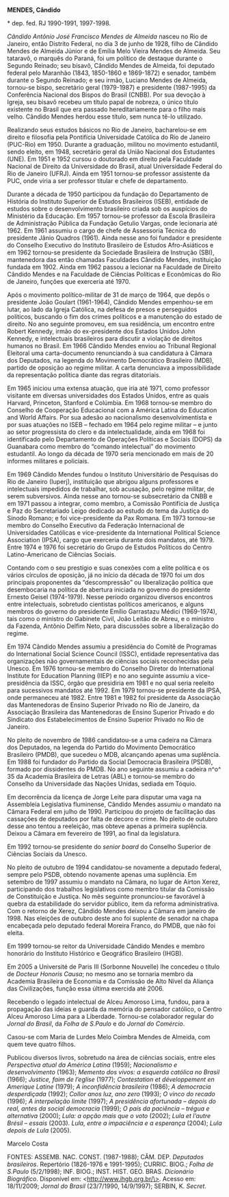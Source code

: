 **MENDES, Cândido**

\* dep. fed. RJ 1990-1991, 1997-1998.

*Cândido Antônio José Francisco Mendes de Almeida* nasceu no Rio de
Janeiro, então Distrito Federal, no dia 3 de junho de 1928, filho de
Cândido Mendes de Almeida Júnior e de Emília Melo Vieira Mendes de
Almeida. Seu tataravô, o marquês do Paraná, foi um político de destaque
durante o Segundo Reinado; seu bisavô, Cândido Mendes de Almeida, foi
deputado federal pelo Maranhão (1843, 1850-1860 e 1869-1872) e senador,
também durante o Segundo Reinado; e seu irmão, Luciano Mendes de
Almeida, tornou-se bispo, secretário geral (1979-1987) e presidente
(1987-1995) da Conferência Nacional dos Bispos do Brasil (CNBB). Por sua
devoção à Igreja, seu bisavô recebeu um título papal de nobreza, o único
título existente no Brasil que era passado hereditariamente para o filho
mais velho. Cândido Mendes herdou esse título, sem nunca tê-lo
utilizado.

Realizando seus estudos básicos no Rio de Janeiro, bacharelou-se em
direito e filosofia pela Pontifícia Universidade Católica do Rio de
Janeiro (PUC-Rio) em 1950. Durante a graduação, militou no movimento
estudantil, sendo eleito, em 1948, secretário geral da União Nacional
dos Estudantes (UNE). Em 1951 e 1952 cursou o doutorado em direito pela
Faculdade Nacional de Direito da Universidade do Brasil, atual
Universidade Federal do Rio de Janeiro (UFRJ). Ainda em 1951 tornou-se
professor assistente da PUC, onde viria a ser professor titular e chefe
de departamento.

Durante a década de 1950 participou da fundação do Departamento de
História do Instituto Superior de Estudos Brasileiros (ISEB), entidade
de estudos sobre o desenvolvimento brasileiro criada sob os auspícios do
Ministério da Educação. Em 1957 tornou-se professor da Escola Brasileira
de Administração Pública da Fundação Getulio Vargas, onde lecionaria até
1962. Em 1961 assumiu o cargo de chefe de Assessoria Técnica do
presidente Jânio Quadros (1961). Ainda nesse ano foi fundador e
presidente do Conselho Executivo do Instituto Brasileiro de Estudos
Afro-Asiáticos e em 1962 tornou-se presidente da Sociedade Brasileira de
Instrução (SBI), mantenedora das então chamadas Faculdades Cândido
Mendes, instituição fundada em 1902. Ainda em 1962 passou a lecionar na
Faculdade de Direito Cândido Mendes e na Faculdade de Ciências Políticas
e Econômicas do Rio de Janeiro, funções que exerceria até 1970.

Após o movimento político-militar de 31 de março de 1964, que depôs o
presidente João Goulart (1961-1964), Cândido Mendes empenhou-se em
lutar, ao lado da Igreja Católica, na defesa de presos e perseguidos
políticos, buscando o fim dos crimes políticos e a manutenção do estado
de direito. No ano seguinte promoveu, em sua residência, um encontro
entre Robert Kennedy, irmão do ex-presidente dos Estados Unidos John
Kennedy, e intelectuais brasileiros para discutir a violação de direitos
humanos no Brasil. Em 1966 Cândido Mendes enviou ao Tribunal Regional
Eleitoral uma carta-documento renunciando à sua candidatura à Câmara dos
Deputados, na legenda do Movimento Democrático Brasileiro (MDB), partido
de oposição ao regime militar. A carta denunciava a impossibilidade da
representação política diante das regras ditatoriais.

Em 1965 iniciou uma extensa atuação, que iria até 1971, como professor
visitante em diversas universidades dos Estados Unidos, entre as quais
Harvard, Princeton, Stanford e Colúmbia. Em 1968 tornou-se membro do
Conselho de Cooperação Educacional com a América Latina do Education and
World Affairs. Por sua adesão ao nacionalismo desenvolvimentista e por
suas atuações no ISEB – fechado em 1964 pelo regime militar – e junto ao
setor progressista do clero e da intelectualidade, ainda em 1968 foi
identificado pelo Departamento de Operações Políticas e Sociais (DOPS)
da Guanabara como membro do “comando intelectual” do movimento
estudantil. Ao longo da década de 1970 seria mencionado em mais de 20
informes militares e policiais.

Em 1969 Cândido Mendes fundou o Instituto Universitário de Pesquisas do
Rio de Janeiro (Iuperj), instituição que abrigou alguns professores e
intelectuais impedidos de trabalhar, sob acusação, pelo regime militar,
de serem subversivos. Ainda nesse ano tornou-se subsecretário da CNBB e
em 1971 passou a integrar, como membro, a Comissão Pontifícia de Justiça
e Paz do Secretariado Leigo dedicado ao estudo do tema da Justiça do
Sínodo Romano; e foi vice-presidente da Pax Romana. Em 1973 tornou-se
membro do Conselho Executivo da Federação Internacional de Universidades
Católicas e vice-presidente da International Political Science
Association (IPSA), cargo que exerceria durante dois mandatos, até 1979.
Entre 1974 e 1976 foi secretário do Grupo de Estudos Políticos do Centro
Latino-Americano de Ciências Sociais.

Contando com o seu prestígio e suas conexões com a elite política e os
vários círculos de oposição, já no início da década de 1970 foi um dos
principais proponentes da “descompressão” ou liberalização política que
desembocaria na política de abertura iniciada no governo do presidente
Ernesto Geisel (1974-1979). Nesse período organizou diversos encontros
entre intelectuais, sobretudo cientistas políticos americanos, e alguns
membros do governo do presidente Emílio Garrastazu Médici (1969-1974),
tais como o ministro do Gabinete Civil, João Leitão de Abreu, e o
ministro da Fazenda, Antônio Delfim Neto, para discussões sobre a
liberalização do regime.

Em 1974 Cândido Mendes assumiu a presidência do Comitê de Programas do
International Social Science Council (ISSC), entidade representativa das
organizações não governamentais de ciências sociais reconhecidas pela
Unesco. Em 1976 tornou-se membro do Conselho Diretor do International
Institute for Education Planning (IIEP) e no ano seguinte assumiu a
vice-presidência da ISSC, órgão que presidiria em 1981 e no qual seria
reeleito para sucessivos mandatos até 1992. Em 1979 tornou-se presidente
da IPSA, onde permaneceu até 1982. Entre 1981 e 1982 foi presidente da
Associação das Mantenedoras de Ensino Superior Privado no Rio de
Janeiro, da Associação Brasileira das Mantenedoras de Ensino Superior
Privado e do Sindicato dos Estabelecimentos de Ensino Superior Privado
no Rio de Janeiro.

No pleito de novembro de 1986 candidatou-se a uma cadeira na Câmara dos
Deputados, na legenda do Partido do Movimento Democrático Brasileiro
(PMDB), que sucedeu o MDB, alcançando apenas uma suplência. Em 1988 foi
fundador do Partido da Social Democracia Brasileira (PSDB), formado por
dissidentes do PMDB. No ano seguinte assumiu a cadeira n^o^ 35 da
Academia Brasileira de Letras (ABL) e tornou-se membro do Conselho da
Universidade das Nações Unidas, sediada em Tóquio.

Em decorrência da licença de Jorge Leite para disputar uma vaga na
Assembleia Legislativa fluminense, Cândido Mendes assumiu o mandato na
Câmara Federal em julho de 1990. Participou do projeto de facilitação
das cassações de deputados por falta de decoro e crime. No pleito de
outubro desse ano tentou a reeleição, mas obteve apenas a primeira
suplência. Deixou a Câmara em fevereiro de 1991, ao final da
legislatura.

Em 1992 tornou-se presidente do *senior board* do Conselho Superior de
Ciências Sociais da Unesco.

No pleito de outubro de 1994 candidatou-se novamente a deputado federal,
sempre pelo PSDB, obtendo novamente apenas uma suplência. Em setembro de
1997 assumiu o mandato na Câmara, no lugar de Aírton Xerez, participando
dos trabalhos legislativos como membro titular da Comissão de
Constituição e Justiça. No mês seguinte pronunciou-se favorável à quebra
da estabilidade do servidor público, item da reforma administrativa. Com
o retorno de Xerez, Cândido Mendes deixou a Câmara em janeiro de 1998.
Nas eleições de outubro deste ano foi suplente de senador na chapa
encabeçada pelo deputado federal Moreira Franco, do PMDB, que não foi
eleita.

Em 1999 tornou-se reitor da Universidade Cândido Mendes e membro
honorário do Instituto Histórico e Geográfico Brasileiro (IHGB).

Em 2005 a Université de Paris III (Sorbonne Nouvelle) lhe concedeu o
título de *Docteur Honoris Causa*; no mesmo ano se tornaria membro da
Academia Brasileira de Economia e da Comissão de Alto Nível da Aliança
das Civilizações, função essa última exercida até 2006.

Recebendo o legado intelectual de Alceu Amoroso Lima, fundou, para a
propagação das ideias e guarda da memória do pensador católico, o Centro
Alceu Amoroso Lima para a Liberdade. Tornou-se colaborador regular do
*Jornal do Brasil*, da *Folha de S.Paulo* e do *Jornal do Comércio*.

Casou-se com Maria de Lurdes Melo Coimbra Mendes de Almeida, com quem
teve quatro filhos.

Publicou diversos livros, sobretudo na área de ciências sociais, entre
eles *Perspectiva atual da América Latina* (1959); *Nacionalismo e
desenvolvimento* (1963); *Memento dos vivos: a esquerda católica no
Brasil* (1966); *Justice, faim de l’eglise* (1977); *Contestation et
développement en Amerique Latine* (1979); *A inconfidência brasileira*
(1986); *A democracia desperdiçada* (1992); *Collor anos luz, ano zero*
(1993); *O vinco do recado* (1996); *A interpelação limite* (1997); *A
presidência afortunada – depois do real, antes da social democracia*
(1999); *O país da paciência – trégua e alternativa* (2000); *Lula: a
opção mais que o voto* (2002); *Lula et l’autre Brésil – essais* (2003).
*Lula, entre a impaciência e a esperança* (2004); *Lula depois de Lula*
(2005).

Marcelo Costa

FONTES: ASSEMB. NAC. CONST. (1987-1988); CÂM. DEP. *Deputados
brasileiros*. Repertório (1826-1976 e 1991-1995); CURRIC. BIOG.; *Folha
de S.Paulo* (5/2/1998); INF. BIOG.; INST. HIST. GEO. BRAS. *Dicionário
Biográfico*. Disponível em: \<<http://>www.ihgb.org.br/\>. Acesso em:
18/11/2009; *Jornal do Brasil* (23/7/1990, 14/9/1997); SERBIN, K.
*Secret*.
